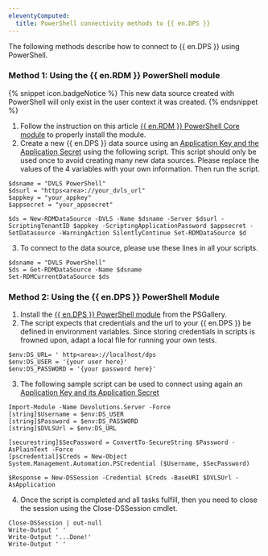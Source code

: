 ```yaml
---
eleventyComputed:
  title: PowerShell connectivity methods to {{ en.DPS }}
---
```

The following methods describe how to connect to {{ en.DPS }} using PowerShell.
### Method 1: Using the {{ en.RDM }} PowerShell module  
{% snippet icon.badgeNotice %}
This new data source created with PowerShell will only exist in the user context it was created.
{% endsnippet %}  

1. Follow the instruction on this article [{{ en.RDM }} PowerShell Core module](/kb/remote-desktop-manager/knowledge-base/rdm-powershell-core-module/) to properly install the module.
1. Create a new {{ en.DPS }} data source using an [Application Key and the Application Secret](https://helpserver.devolutions.net/webinterface_applications.html) using the following script. This script should only be used once to avoid creating many new data sources. Please replace the values of the 4 variables with your own information. Then run the script.  

```
$dsname = "DVLS PowerShell"  
$dsurl = "https<area>://your_dvls_url"  
$appkey = "your_appkey"  
$appsecret = "your_appsecret"  

$ds = New-RDMDataSource -DVLS -Name $dsname -Server $dsurl -ScriptingTenantID $appkey -ScriptingApplicationPassword $appsecret -SetDatasource -WarningAction SilentlyContinue Set-RDMDataSource $d
```
3. To connect to the data source, please use these lines in all your scripts.  

```
$dsname = "DVLS PowerShell"  
$ds = Get-RDMDataSource -Name $dsname  
Set-RDMCurrentDataSource $ds  
```
### Method 2: Using the {{ en.DPS }} PowerShell Module

1. Install the [{{ en.DPS }} PowerShell module](https://www.powershellgallery.com/packages/Devolutions.Server) from the PSGallery.
1. The script expects that credentials and the url to your {{ en.DPS }} be defined in environment variables. Since storing credentials in scripts is frowned upon, adapt a local file for running your own tests.  

```
$env:DS_URL= ' http<area>://localhost/dps  
$env:DS_USER = '{your user here}'  
$env:DS_PASSWORD = '{your password here}'  
```

3. The following sample script can be used to connect using again an [Application Key and its Application Secret](https://helpserver.devolutions.net/webinterface_applications.html)  

```
Import-Module -Name Devolutions.Server -Force  
[string]$Username = $env:DS_USER  
[string]$Password = $env:DS_PASSWORD  
[string]$DVLSUrl = $env:DS_URL  

[securestring]$SecPassword = ConvertTo-SecureString $Password -AsPlainText -Force  
[pscredential]$Creds = New-Object System.Management.Automation.PSCredential ($Username, $SecPassword)  

$Response = New-DSSession -Credential $Creds -BaseURI $DVLSUrl -AsApplication
```

4. Once the script is completed and all tasks fulfill, then you need to close the session using the Close-DSSession cmdlet.  

```
Close-DSSession | out-null  
Write-Output ' ' 
Write-Output '...Done!'  
Write-Output ' '
```
